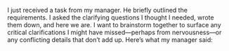 I just received a task from my manager.
He briefly outlined the requirements. I asked the clarifying questions I thought I needed, wrote them down, and here we are.
I want to brainstorm together to surface any critical clarifications I might have missed—perhaps from nervousness—or any conflicting details that don’t add up.
Here’s what my manager said:

